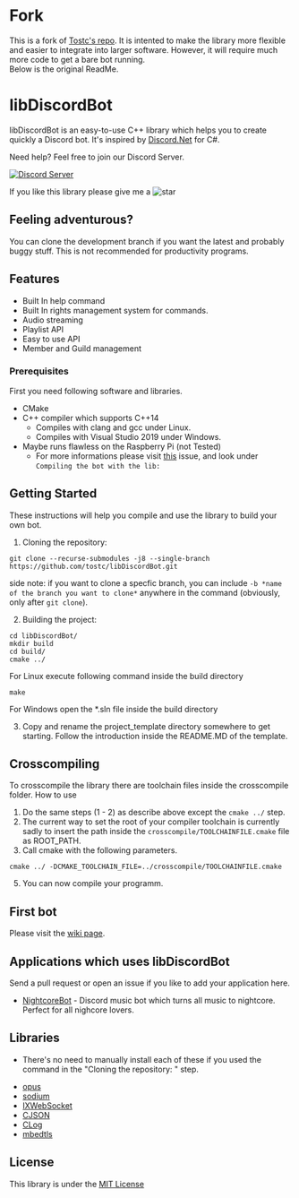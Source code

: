 # Fork
This is a fork of [Tostc's repo](https://github.com/tostc/libDiscordBot). It is intented to make the library more flexible and easier to integrate into larger software. However, it will require much more code to get a bare bot running.  
Below is the original ReadMe.

# libDiscordBot
libDiscordBot is an easy-to-use C++ library which helps you to create quickly a Discord bot. It's inspired by [Discord.Net](https://github.com/discord-net/Discord.Net) for C#.

Need help? Feel free to join our Discord Server.

[![Discord Server](https://discordapp.com/api/guilds/711169228320931840/embed.png?style=banner2)](https://discord.gg/C79vGZb)

If you like this library please give me a ![star](star.png)

## Feeling adventurous?
  You can clone the development branch if you want the latest and probably buggy stuff. This is not recommended for productivity programs.

## Features
- Built In help command
- Built In rights management system for commands.
- Audio streaming
- Playlist API
- Easy to use API
- Member and Guild management

### Prerequisites
First you need following software and libraries.

* CMake
* C++ compiler which supports C++14
    * Compiles with clang and gcc under Linux.
    * Compiles with Visual Studio 2019 under Windows.
* Maybe runs flawless on the Raspberry Pi (not Tested)
    * For more informations please visit [this](https://github.com/tostc/libDiscordBot/issues/9#issue-715171899) issue, and look under `Compiling the bot with the lib:`

## Getting Started
These instructions will help you compile and use the library to build your own bot.

1. Cloning the repository:

```
git clone --recurse-submodules -j8 --single-branch https://github.com/tostc/libDiscordBot.git
```
side note: if you want to clone a specfic branch, you can include `-b *name of the branch you want to clone*` anywhere in the command (obviously, only after `git clone`).

2. Building the project:

```
cd libDiscordBot/
mkdir build
cd build/
cmake ../
```

For Linux execute following command inside the build directory
```
make
```

For Windows open the *.sln file inside the build directory

3. Copy and rename the project_template directory somewhere to get starting. Follow the introduction inside the README.MD of the template.

## Crosscompiling

To crosscompile the library there are toolchain files inside the crosscompile folder.
How to use

1. Do the same steps (1 - 2) as describe above except the `cmake ../` step.
2. The current way to set the root of your compiler toolchain is currently sadly to insert the path inside the `crosscompile/TOOLCHAINFILE.cmake` file as ROOT_PATH.
4. Call cmake with the following parameters.
```
cmake ../ -DCMAKE_TOOLCHAIN_FILE=../crosscompile/TOOLCHAINFILE.cmake
```
5. You can now compile your programm.

## First bot

Please visit the [wiki page](https://github.com/tostc/libDiscordBot/wiki/Your-first-bot).

## Applications which uses libDiscordBot

Send a pull request or open an issue if you like to add your application here.

- [NightcoreBot](https://github.com/tostc/NightcoreBot) - Discord music bot which turns all music to nightcore. Perfect for all nighcore lovers. 

## Libraries
* There's no need to manually install each of these if you used the command in the "Cloning the repository: " step.
- [opus](https://github.com/xiph/opus)
- [sodium](https://github.com/jedisct1/libsodium)
- [IXWebSocket](https://github.com/machinezone/IXWebSocket)
- [CJSON](https://github.com/tostc/CJSON)
- [CLog](https://github.com/tostc/CLog)
- [mbedtls](https://github.com/ARMmbed/mbedtls)

## License
This library is under the [MIT License](LICENSE.txt)

